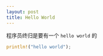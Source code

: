 ```yaml
---
layout: post
title: Hello World
---
```

程序员终归是要有一个 `hello world` 的
```rust
println!("hello world");
```